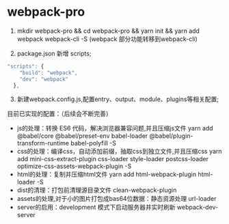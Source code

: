 # webpack-pro

1. mkdir webpack-pro && cd webpack-pro && yarn init && yarn add webpack webpack-cli -S (webpack 部分功能转移到webpack-cli)

2. package.json 新增 scripts;
```javascript
"scripts": {
    "build": "webpack",
    "dev": "webpack"
  }, 
```
3. 新建webpack.config.js,配置entry、output、module、plugins等相关配置;


目前已实现的配置：（后续会不断完善）
* js的处理：转换 ES6 代码，解决浏览器兼容问题,并且压缩js文件  yarn add @babel/core @babel/preset-env babel-loader @babel/plugin-transform-runtime babel-polyfill -S
* css的处理：编译css，自动添加前缀，抽取css到独立文件,并且压缩css  yarn add mini-css-extract-plugin css-loader  style-loader postcss-loader optimize-css-assets-webpack-plugin  -S
* html的处理：复制并压缩html文件 yarn add html-webpack-plugin html-loader -S 
* dist的清理：打包前清理源目录文件  clean-webpack-plugin
* assets的处理,对于小的图片打包成bas64位数据：静态资源处理  url-loader
* server的启用：development 模式下启动服务器并实时刷新  webpack-dev-server
